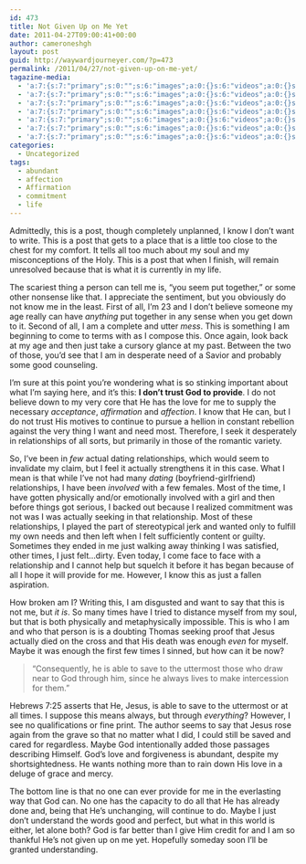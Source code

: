 ```yaml
---
id: 473
title: Not Given Up on Me Yet
date: 2011-04-27T09:00:41+00:00
author: cameroneshgh
layout: post
guid: http://waywardjourneyer.com/?p=473
permalink: /2011/04/27/not-given-up-on-me-yet/
tagazine-media:
  - 'a:7:{s:7:"primary";s:0:"";s:6:"images";a:0:{}s:6:"videos";a:0:{}s:11:"image_count";s:1:"0";s:6:"author";s:8:"19879429";s:7:"blog_id";s:8:"19280981";s:9:"mod_stamp";s:19:"2011-04-27 13:53:19";}'
  - 'a:7:{s:7:"primary";s:0:"";s:6:"images";a:0:{}s:6:"videos";a:0:{}s:11:"image_count";s:1:"0";s:6:"author";s:8:"19879429";s:7:"blog_id";s:8:"19280981";s:9:"mod_stamp";s:19:"2011-04-27 13:53:19";}'
  - 'a:7:{s:7:"primary";s:0:"";s:6:"images";a:0:{}s:6:"videos";a:0:{}s:11:"image_count";s:1:"0";s:6:"author";s:8:"19879429";s:7:"blog_id";s:8:"19280981";s:9:"mod_stamp";s:19:"2011-04-27 13:53:19";}'
  - 'a:7:{s:7:"primary";s:0:"";s:6:"images";a:0:{}s:6:"videos";a:0:{}s:11:"image_count";s:1:"0";s:6:"author";s:8:"19879429";s:7:"blog_id";s:8:"19280981";s:9:"mod_stamp";s:19:"2011-04-27 13:53:19";}'
  - 'a:7:{s:7:"primary";s:0:"";s:6:"images";a:0:{}s:6:"videos";a:0:{}s:11:"image_count";s:1:"0";s:6:"author";s:8:"19879429";s:7:"blog_id";s:8:"19280981";s:9:"mod_stamp";s:19:"2011-04-27 13:53:19";}'
  - 'a:7:{s:7:"primary";s:0:"";s:6:"images";a:0:{}s:6:"videos";a:0:{}s:11:"image_count";s:1:"0";s:6:"author";s:8:"19879429";s:7:"blog_id";s:8:"19280981";s:9:"mod_stamp";s:19:"2011-04-27 13:53:19";}'
  - 'a:7:{s:7:"primary";s:0:"";s:6:"images";a:0:{}s:6:"videos";a:0:{}s:11:"image_count";s:1:"0";s:6:"author";s:8:"19879429";s:7:"blog_id";s:8:"19280981";s:9:"mod_stamp";s:19:"2011-04-27 13:53:19";}'
categories:
  - Uncategorized
tags:
  - abundant
  - affection
  - Affirmation
  - commitment
  - life
---
```

Admittedly, this is a post, though completely unplanned, I know I don&#8217;t want to write. This is a post that gets to a place that is a little too close to the chest for my comfort. It tells all too much about my soul and my misconceptions of the Holy. This is a post that when I finish, will remain unresolved because that is what it is currently in my life.

The scariest thing a person can tell me is, &#8220;you seem put together,&#8221; or some other nonsense like that. I appreciate the sentiment, but you obviously do not know me in the least. First of all, I&#8217;m 23 and I don&#8217;t believe someone my age really can have _anything_ put together in any sense when you get down to it. Second of all, I am a complete and utter _mess_. This is something I am beginning to come to terms with as I compose this. Once again, look back at my age and then just take a cursory glance at my past. Between the two of those, you&#8217;d see that I am in desperate need of a Savior and probably some good counseling.

I&#8217;m sure at this point you&#8217;re wondering what is so stinking important about what I&#8217;m saying here, and it&#8217;s this: **I don&#8217;t trust God to provide**. I do not believe down to my very core that He has the love for me to supply the necessary _acceptance_, _affirmation_ and _affection_. I know that He can, but I do not trust His motives to continue to pursue a hellion in constant rebellion against the very thing I want and need most. Therefore, I seek it desperately in relationships of all sorts, but primarily in those of the romantic variety.

So, I&#8217;ve been in _few_ actual dating relationships, which would seem to invalidate my claim, but I feel it actually strengthens it in this case. What I mean is that while I&#8217;ve not had many _dating_ (boyfriend-girlfriend) relationships, I have been _involved_ with a few females. Most of the time, I have gotten physically and/or emotionally involved with a girl and then before things got serious, I backed out because I realized commitment was not was I was actually seeking in that relationship. Most of these relationships, I played the part of stereotypical jerk and wanted only to fulfill my own needs and then left when I felt sufficiently content or guilty. Sometimes they ended in me just walking away thinking I was satisfied, other times, I just felt&#8230;dirty. Even today, I come face to face with a relationship and I cannot help but squelch it before it has began because of all I hope it will provide for me. However, I know this as just a fallen aspiration.

How broken am I? Writing this, I am disgusted and want to say that this is not me, but _it is_. So many times have I tried to distance myself from my soul, but that is both physically and metaphysically impossible. This is who I am and who that person is is a doubting Thomas seeking proof that Jesus actually died on the cross and that His death was enough _even_ for myself. Maybe it was enough the first few times I sinned, but how can it be now?

> &#8220;Consequently, he is able to save to the uttermost those who draw near to God through him, since he always lives to make intercession for them.&#8221;

Hebrews 7:25 asserts that He, Jesus, is able to save to the uttermost or at all times. I suppose this means always, but through _everything_? However, I see no qualifications or fine print. The author seems to say that Jesus rose again from the grave so that no matter what I did, I could still be saved and cared for regardless. Maybe God intentionally added those passages describing Himself. God&#8217;s love and forgiveness is abundant, despite my shortsightedness. He wants nothing more than to rain down His love in a deluge of grace and mercy.

The bottom line is that no one can ever provide for me in the everlasting way that God can. No one has the capacity to do all that He has already done and, being that He&#8217;s unchanging, will continue to do. Maybe I just don&#8217;t understand the words good and perfect, but what in this world is either, let alone both? God is far better than I give Him credit for and I am so thankful He&#8217;s not given up on me yet. Hopefully someday soon I&#8217;ll be granted understanding.